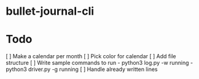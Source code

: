 # bullet-journal-cli


# Todo 
[ ] Make a calendar per month 
[ ] Pick color for calendar
[ ] Add file structure
[ ] Write sample commands to run 
    - python3 log.py -w running
    - python3 driver.py -g running
[ ] Handle already written lines

